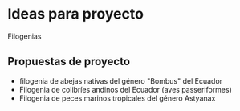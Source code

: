 # Ideas para proyecto 
Filogenias
## Propuestas de proyecto
* filogenia de abejas nativas del género "Bombus" del Ecuador
* Filogenia de colibríes andinos del Ecuador (aves passeriformes)
* Filogenia de peces marinos tropicales del género Astyanax
